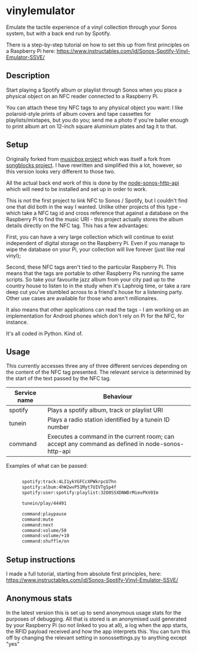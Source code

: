 # vinylemulator

Emulate the tactile experience of a vinyl collection through your Sonos system, but with a back end run by Spotify.

There is a step-by-step tutorial on how to set this up from first principles on a Raspberry Pi here: https://www.instructables.com/id/Sonos-Spotify-Vinyl-Emulator-SSVE/

Description
---------------------------

Start playing a Spotify album or playlist through Sonos when you place a physical object on an NFC reader connected to a Raspberry Pi.

You can attach these tiny NFC tags to any physical object you want: I like polaroid-style prints of album covers and tape cassettes for playlists/mixtapes, but you do you; send me a photo if you're baller enough to print album art on 12-inch square aluminium plates and tag it to that.

Setup
---------------------------

Originally forked from <a href="https://github.com/pucbaldwin/musicbox">musicbox project</a> which was itself a fork from <a href="https://github.com/shawnrk/songblocks">songblocks project</a>. I have rewritten and simplified this a lot, however, so this version looks very different to those two.

All the actual back end work of this is done by the <a href="https://github.com/jishi/node-sonos-http-api/">node-sonos-http-api</a> which will need to be installed and set up in order to work.

This is not the first project to link NFC to Sonos / Spotify, but I couldn't find one that did both in the way I wanted. Unlike other projects of this type - which take a NFC tag id and cross reference that against a database on the Raspberry Pi to find the music URI - this project actually stores the album details directly on the NFC tag. This has a few advantages:

First, you can have a very large collection which will continue to exist independent of digital storage on the Raspberry Pi. Even if you manage to wipe the database on your Pi, your collection will live forever (just like real vinyl);

Second, these NFC tags aren't tied to the particular Raspberry Pi. This means that the tags are portable to other Raspberry Pis running the same scripts. So take your favourite jazz album from your city pad up to the country house to listen to in the study when it's Laphroig time, or take a rare deep cut you've stumbled across to a friend's house for a listening party. Other use cases are available for those who aren't millionaires.

It also means that other applications can read the tags - I am working on an implementation for Android phones which don't rely on Pi for the NFC, for instance.

It's all coded in Python. Kind of.

Usage
---------------------------

This currently accesses three any of three different services depending on the content of the NFC tag presented. The relevant service is determined by the start of the text passed by the NFC tag.

| Service name     | Behaviour       |
| ---------------- | --------------- |
| spotify | Plays a spotify album, track or playlist URI |
| tunein | Plays a radio station identified by a tunein ID number |
| command | Executes a command in the current room; can accept any command as defined in node-sonos-http-api |

Examples of what can be passed:

```sh

      spotify:track:4LI1ykYGFCcXPWkrpcU7hn
      spotify:album:4hW2wvP51Myt7UIVTgSp4f
      spotify:user:spotify:playlist:32O0SSXDNWDrMievPkV0Im

      tunein/play/44491

      command:playpause
      command:mute
      command:next
      command:volume/50
      command:volume/+10
      command:shuffle/on
```

Setup instructions
---------------------------

I made a full tutorial, starting from absolute first principles, here:
https://www.instructables.com/id/Sonos-Spotify-Vinyl-Emulator-SSVE/


Anonymous stats
---------------------------

In the latest version this is set up to send anonymous usage stats for the purposes of debugging. All that is stored is an anonymised uuid generated by your Raspberry Pi (so not linked to you at all), a log when the app starts, the RFID payload received and how the app interprets this.  You can turn this off by changing the relevant setting in sonossettings.py to anything except "yes"
